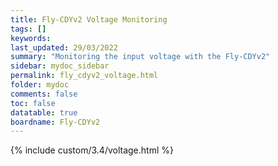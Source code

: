 ```yaml
---
title: Fly-CDYv2 Voltage Monitoring
tags: []
keywords: 
last_updated: 29/03/2022
summary: "Monitoring the input voltage with the Fly-CDYv2"
sidebar: mydoc_sidebar
permalink: fly_cdyv2_voltage.html
folder: mydoc
comments: false
toc: false
datatable: true
boardname: Fly-CDYv2
---
```


{% include custom/3.4/voltage.html %}
